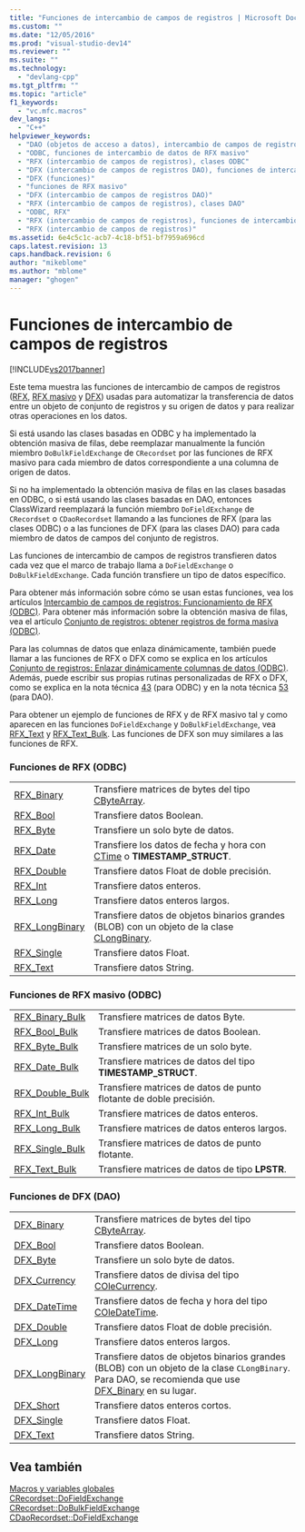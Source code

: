 ```yaml
---
title: "Funciones de intercambio de campos de registros | Microsoft Docs"
ms.custom: ""
ms.date: "12/05/2016"
ms.prod: "visual-studio-dev14"
ms.reviewer: ""
ms.suite: ""
ms.technology: 
  - "devlang-cpp"
ms.tgt_pltfrm: ""
ms.topic: "article"
f1_keywords: 
  - "vc.mfc.macros"
dev_langs: 
  - "C++"
helpviewer_keywords: 
  - "DAO (objetos de acceso a datos), intercambio de campos de registros (DFX)"
  - "ODBC, funciones de intercambio de datos de RFX masivo"
  - "RFX (intercambio de campos de registros), clases ODBC"
  - "DFX (intercambio de campos de registros DAO), funciones de intercambio de datos"
  - "DFX (funciones)"
  - "funciones de RFX masivo"
  - "DFX (intercambio de campos de registros DAO)"
  - "RFX (intercambio de campos de registros), clases DAO"
  - "ODBC, RFX"
  - "RFX (intercambio de campos de registros), funciones de intercambio de datos"
  - "RFX (intercambio de campos de registros)"
ms.assetid: 6e4c5c1c-acb7-4c18-bf51-bf7959a696cd
caps.latest.revision: 13
caps.handback.revision: 6
author: "mikeblome"
ms.author: "mblome"
manager: "ghogen"
---
```

# Funciones de intercambio de campos de registros
[!INCLUDE[vs2017banner](../../assembler/inline/includes/vs2017banner.md)]

Este tema muestra las funciones de intercambio de campos de registros \([RFX](#_mfc_rfx_functions_.28.odbc.29), [RFX masivo](#_mfc_bulk_rfx_functions_.28.odbc.29) y [DFX](#_mfc_dfx_functions_.28.dao.29)\) usadas para automatizar la transferencia de datos entre un objeto de conjunto de registros y su origen de datos y para realizar otras operaciones en los datos.  
  
 Si está usando las clases basadas en ODBC y ha implementado la obtención masiva de filas, debe reemplazar manualmente la función miembro `DoBulkFieldExchange` de `CRecordset` por las funciones de RFX masivo para cada miembro de datos correspondiente a una columna de origen de datos.  
  
 Si no ha implementado la obtención masiva de filas en las clases basadas en ODBC, o si está usando las clases basadas en DAO, entonces ClassWizard reemplazará la función miembro `DoFieldExchange` de `CRecordset` o `CDaoRecordset` llamando a las funciones de RFX \(para las clases ODBC\) o a las funciones de DFX \(para las clases DAO\) para cada miembro de datos de campos del conjunto de registros.  
  
 Las funciones de intercambio de campos de registros transfieren datos cada vez que el marco de trabajo llama a `DoFieldExchange` o `DoBulkFieldExchange`. Cada función transfiere un tipo de datos específico.  
  
 Para obtener más información sobre cómo se usan estas funciones, vea los artículos [Intercambio de campos de registros: Funcionamiento de RFX \(ODBC\)](../../data/odbc/record-field-exchange-how-rfx-works.md). Para obtener más información sobre la obtención masiva de filas, vea el artículo [Conjunto de registros: obtener registros de forma masiva \(ODBC\)](../../data/odbc/recordset-fetching-records-in-bulk-odbc.md).  
  
 Para las columnas de datos que enlaza dinámicamente, también puede llamar a las funciones de RFX o DFX como se explica en los artículos [Conjunto de registros: Enlazar dinámicamente columnas de datos \(ODBC\)](../../data/odbc/recordset-dynamically-binding-data-columns-odbc.md). Además, puede escribir sus propias rutinas personalizadas de RFX o DFX, como se explica en la nota técnica [43](../../mfc/tn043-rfx-routines.md) \(para ODBC\) y en la nota técnica [53](../../mfc/tn053-custom-dfx-routines-for-dao-database-classes.md) \(para DAO\).  
  
 Para obtener un ejemplo de funciones de RFX y de RFX masivo tal y como aparecen en las funciones `DoFieldExchange` y `DoBulkFieldExchange`, vea [RFX\_Text](../Topic/RFX_Text.md) y [RFX\_Text\_Bulk](../Topic/RFX_Text_Bulk.md). Las funciones de DFX son muy similares a las funciones de RFX.  
  
### Funciones de RFX \(ODBC\)  
  
|||  
|-|-|  
|[RFX\_Binary](../Topic/RFX_Binary.md)|Transfiere matrices de bytes del tipo [CByteArray](../../mfc/reference/cbytearray-class.md).|  
|[RFX\_Bool](../Topic/RFX_Bool.md)|Transfiere datos Boolean.|  
|[RFX\_Byte](../Topic/RFX_Byte.md)|Transfiere un solo byte de datos.|  
|[RFX\_Date](../Topic/RFX_Date.md)|Transfiere los datos de fecha y hora con [CTime](../../atl-mfc-shared/reference/ctime-class.md) o **TIMESTAMP\_STRUCT**.|  
|[RFX\_Double](../Topic/RFX_Double.md)|Transfiere datos Float de doble precisión.|  
|[RFX\_Int](../Topic/RFX_Int.md)|Transfiere datos enteros.|  
|[RFX\_Long](../Topic/RFX_Long.md)|Transfiere datos enteros largos.|  
|[RFX\_LongBinary](../Topic/RFX_LongBinary.md)|Transfiere datos de objetos binarios grandes \(BLOB\) con un objeto de la clase [CLongBinary](../../mfc/reference/clongbinary-class.md).|  
|[RFX\_Single](../Topic/RFX_Single.md)|Transfiere datos Float.|  
|[RFX\_Text](../Topic/RFX_Text.md)|Transfiere datos String.|  
  
### Funciones de RFX masivo \(ODBC\)  
  
|||  
|-|-|  
|[RFX\_Binary\_Bulk](../Topic/RFX_Binary_Bulk.md)|Transfiere matrices de datos Byte.|  
|[RFX\_Bool\_Bulk](../Topic/RFX_Bool_Bulk.md)|Transfiere matrices de datos Boolean.|  
|[RFX\_Byte\_Bulk](../Topic/RFX_Byte_Bulk.md)|Transfiere matrices de un solo byte.|  
|[RFX\_Date\_Bulk](../Topic/RFX_Date_Bulk.md)|Transfiere matrices de datos del tipo **TIMESTAMP\_STRUCT**.|  
|[RFX\_Double\_Bulk](../Topic/RFX_Double_Bulk.md)|Transfiere matrices de datos de punto flotante de doble precisión.|  
|[RFX\_Int\_Bulk](../Topic/RFX_Int_Bulk.md)|Transfiere matrices de datos enteros.|  
|[RFX\_Long\_Bulk](../Topic/RFX_Long_Bulk.md)|Transfiere matrices de datos enteros largos.|  
|[RFX\_Single\_Bulk](../Topic/RFX_Single_Bulk.md)|Transfiere matrices de datos de punto flotante.|  
|[RFX\_Text\_Bulk](../Topic/RFX_Text_Bulk.md)|Transfiere matrices de datos de tipo **LPSTR**.|  
  
### Funciones de DFX \(DAO\)  
  
|||  
|-|-|  
|[DFX\_Binary](../Topic/DFX_Binary.md)|Transfiere matrices de bytes del tipo [CByteArray](../../mfc/reference/cbytearray-class.md).|  
|[DFX\_Bool](../Topic/DFX_Bool.md)|Transfiere datos Boolean.|  
|[DFX\_Byte](../Topic/DFX_Byte.md)|Transfiere un solo byte de datos.|  
|[DFX\_Currency](../Topic/DFX_Currency.md)|Transfiere datos de divisa del tipo [COleCurrency](../../mfc/reference/colecurrency-class.md).|  
|[DFX\_DateTime](../Topic/DFX_DateTime.md)|Transfiere datos de fecha y hora del tipo [COleDateTime](../../atl-mfc-shared/reference/coledatetime-class.md).|  
|[DFX\_Double](../Topic/DFX_Double.md)|Transfiere datos Float de doble precisión.|  
|[DFX\_Long](../Topic/DFX_Long.md)|Transfiere datos enteros largos.|  
|[DFX\_LongBinary](../Topic/DFX_LongBinary.md)|Transfiere datos de objetos binarios grandes \(BLOB\) con un objeto de la clase `CLongBinary`. Para DAO, se recomienda que use [DFX\_Binary](../Topic/DFX_Binary.md) en su lugar.|  
|[DFX\_Short](../Topic/DFX_Short.md)|Transfiere datos enteros cortos.|  
|[DFX\_Single](../Topic/DFX_Single.md)|Transfiere datos Float.|  
|[DFX\_Text](../Topic/DFX_Text.md)|Transfiere datos String.|  
  
## Vea también  
 [Macros y variables globales](../../mfc/reference/mfc-macros-and-globals.md)   
 [CRecordset::DoFieldExchange](../Topic/CRecordset::DoFieldExchange.md)   
 [CRecordset::DoBulkFieldExchange](../Topic/CRecordset::DoBulkFieldExchange.md)   
 [CDaoRecordset::DoFieldExchange](../Topic/CDaoRecordset::DoFieldExchange.md)